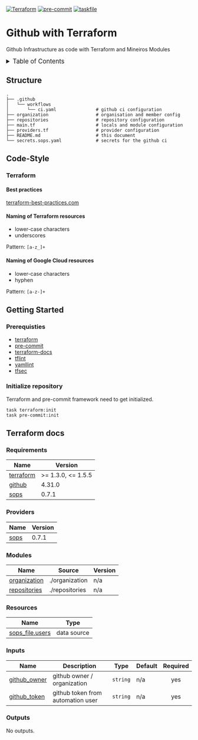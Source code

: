 <!-- markdownlint-disable MD041 -->
<!-- markdownlint-disable MD033 -->
<!-- markdownlint-disable MD028 -->

<!-- PROJECT SHIELDS -->
<!--
*** I'm using markdown "reference style" links for readability.
*** Reference links are enclosed in brackets [ ] instead of parentheses ( ).
*** See the bottom of this document for the declaration of the reference variables
*** for contributors-url, forks-url, etc. This is an optional, concise syntax you may use.
*** https://www.markdownguide.org/basic-syntax/#reference-style-links
-->

[![Terraform][terraform-shield]][terraform-url]
[![pre-commit][pre-commit-shield]][pre-commit-url]
[![taskfile][taskfile-shield]][taskfile-url]

# Github with Terraform

Github Infrastructure as code with Terraform and Mineiros Modules

<details>
  <summary style="font-size:1.2em;">Table of Contents</summary>
<!-- START doctoc generated TOC please keep comment here to allow auto update -->
<!-- DON'T EDIT THIS SECTION, INSTEAD RE-RUN doctoc TO UPDATE -->

- [Structure](#structure)
- [Code-Style](#code-style)
  - [Terraform](#terraform)
- [Getting Started](#getting-started)
  - [Prerequisties](#prerequisties)
  - [Initialize repository](#initialize-repository)
- [Terraform docs](#terraform-docs)
  - [Requirements](#requirements)
  - [Providers](#providers)
  - [Modules](#modules)
  - [Resources](#resources)
  - [Inputs](#inputs)
  - [Outputs](#outputs)

<!-- END doctoc generated TOC please keep comment here to allow auto update -->
</details>

## Structure

```console
.
├── .github
│   └── workflows
│       └── ci.yaml               # github ci configuration
├── organization                  # organisation and member config
├── repositories                  # repository configuration
├── main.tf                       # locals and module configuration
├── providers.tf                  # provider configuration
├── README.md                     # this document
└── secrets.sops.yaml             # secrets for the github ci
```

## Code-Style

### Terraform

#### Best practices

[terraform-best-practices.com][terraform-best-practices]

#### Naming of Terraform resources

- lower-case characters
- underscores

Pattern: `[a-z_]+`

#### Naming of Google Cloud resources

- lower-case characters
- hyphen

Pattern: `[a-z-]+`

## Getting Started

### Prerequisties

- [terraform][terraform-url]
- [pre-commit][pre-commit-url]
- [terraform-docs][terraform-docs]
- [tflint][tflint]
- [yamllint][yamllint]
- [tfsec][tfsec]

### Initialize repository

Terraform and pre-commit framework need to get initialized.

```console
task terraform:init
task pre-commit:init
```

## Terraform docs

<!-- prettier-ignore-start -->
<!-- BEGIN_TF_DOCS -->
### Requirements

| Name | Version |
|------|---------|
| <a name="requirement_terraform"></a> [terraform](#requirement\_terraform) | >= 1.3.0, <= 1.5.5 |
| <a name="requirement_github"></a> [github](#requirement\_github) | 4.31.0 |
| <a name="requirement_sops"></a> [sops](#requirement\_sops) | 0.7.1 |

### Providers

| Name | Version |
|------|---------|
| <a name="provider_sops"></a> [sops](#provider\_sops) | 0.7.1 |

### Modules

| Name | Source | Version |
|------|--------|---------|
| <a name="module_organization"></a> [organization](#module\_organization) | ./organization | n/a |
| <a name="module_repositories"></a> [repositories](#module\_repositories) | ./repositories | n/a |

### Resources

| Name | Type |
|------|------|
| [sops_file.users](https://registry.terraform.io/providers/carlpett/sops/0.7.1/docs/data-sources/file) | data source |

### Inputs

| Name | Description | Type | Default | Required |
|------|-------------|------|---------|:--------:|
| <a name="input_github_owner"></a> [github\_owner](#input\_github\_owner) | github owner / organization | `string` | n/a | yes |
| <a name="input_github_token"></a> [github\_token](#input\_github\_token) | github token from automation user | `string` | n/a | yes |

### Outputs

No outputs.
<!-- END_TF_DOCS -->
<!-- prettier-ignore-end -->

<!-- MARKDOWN LINKS & IMAGES -->
<!-- https://www.markdownguide.org/basic-syntax/#reference-style-links -->

<!-- Links -->

[terraform-best-practices]: https://www.terraform-best-practices.com/naming
[terraform-docs]: https://github.com/terraform-docs/terraform-docs
[tflint]: https://github.com/terraform-linters/tflint
[yamllint]: https://github.com/adrienverge/yamllint
[tfsec]: https://aquasecurity.github.io/tfsec

<!-- Badges -->

[terraform-shield]: https://img.shields.io/badge/terraform-1.x-844fba?logo=terraform
[terraform-url]: https://www.terraform.io/
[pre-commit-shield]: https://img.shields.io/badge/pre--commit-enabled-brightgreen?logo=pre-commit
[pre-commit-url]: https://github.com/pre-commit/pre-commit
[taskfile-shield]: https://img.shields.io/badge/taskfile-enabled-brightgreen?logo=task
[taskfile-url]: https://taskfile.dev/
